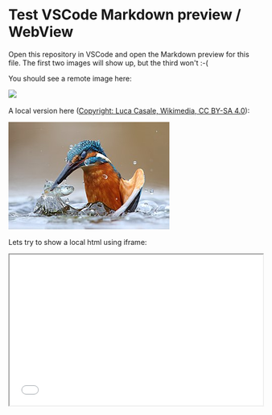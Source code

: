 # Test VSCode Markdown preview / WebView

Open this repository in VSCode and open the Markdown preview for this file.
The first two images will show up, but the third won't :-(

You should see a remote image here:

![](https://upload.wikimedia.org/wikipedia/commons/thumb/0/01/Alcedo_atthis_-_Riserve_naturali_e_aree_contigue_della_fascia_fluviale_del_Po.jpg/320px-Alcedo_atthis_-_Riserve_naturali_e_aree_contigue_della_fascia_fluviale_del_Po.jpg)

A local version here ([Copyright: Luca Casale, Wikimedia, CC BY-SA 4.0](https://commons.wikimedia.org/wiki/File:Alcedo_atthis_-_Riserve_naturali_e_aree_contigue_della_fascia_fluviale_del_Po.jpg)):

![](kingfisher.jpg)

Lets try to show a local html using iframe:

<iframe src="iframe.html" height="300px" width="100%"></iframe>